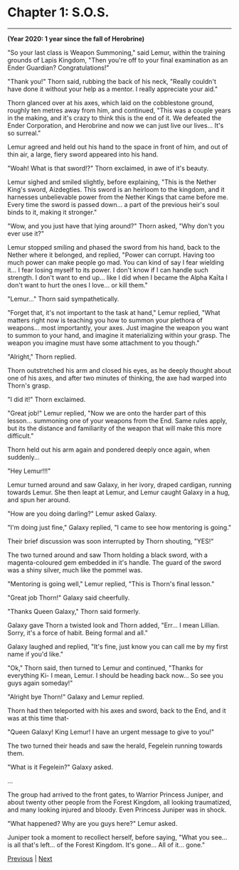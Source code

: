 # Chapter 1: S.O.S.
---

**(Year 2020: 1 year since the fall of Herobrine)**

"So your last class is Weapon Summoning," said Lemur, within the training grounds of Lapis Kingdom, "Then you're off to your final examination as an Ender Guardian? Congratulations!"

"Thank you!" Thorn said, rubbing the back of his neck, "Really couldn't have done it without your help as a mentor. I really appreciate your aid."

Thorn glanced over at his axes, which laid on the cobblestone ground, roughly ten metres away from him, and continued, "This was a couple years in the making, and it's crazy to think this is the end of it. We defeated the Ender Corporation, and Herobrine and now we can just live our lives... It's so surreal."

Lemur agreed and held out his hand to the space in front of him, and out of thin air, a large, fiery sword appeared into his hand.

"Woah! What is that sword!?" Thorn exclaimed, in awe of it's beauty.

Lemur sighed and smiled slightly, before explaining, "This is the Nether King's sword, Aizdegties. This sword is an heirloom to the kingdom, and it harnesses unbelievable power from the Nether Kings that came before me. Every time the sword is passed down... a part of the previous heir's soul binds to it, making it stronger."

"Wow, and you just have that lying around?" Thorn asked, "Why don't you ever use it?"

Lemur stopped smiling and phased the sword from his hand, back to the Nether where it belonged, and replied, "Power can corrupt. Having too much power can make people go mad. You can kind of say I fear wielding it... I fear losing myself to its power. I don't know if I can handle such strength. I don't want to end up... like I did when I became the Alpha Kaīta I don't want to hurt the ones I love... or kill them."

"Lemur..." Thorn said sympathetically.

"Forget that, it's not important to the task at hand," Lemur replied, "What matters right now is teaching you how to summon your plethora of weapons... most importantly, your axes. Just imagine the weapon you want to summon to your hand, and imagine it materializing within your grasp. The weapon you imagine must have some attachment to you though."

"Alright," Thorn replied.

Thorn outstretched his arm and closed his eyes, as he deeply thought about one of his axes, and after two minutes of thinking, the axe had warped into Thorn's grasp.

"I did it!" Thorn exclaimed.

"Great job!" Lemur replied, "Now we are onto the harder part of this lesson... summoning one of your weapons from the End. Same rules apply, but its the distance and familiarity of the weapon that will make this more difficult."

Thorn held out his arm again and pondered deeply once again, when suddenly...

"Hey Lemur!!!"

Lemur turned around and saw Galaxy, in her ivory, draped cardigan, running towards Lemur. She then leapt at Lemur, and Lemur caught Galaxy in a hug, and spun her around.

"How are you doing darling?" Lemur asked Galaxy.

"I'm doing just fine," Galaxy replied, "I came to see how mentoring is going."

Their brief discussion was soon interrupted by Thorn shouting, "YES!"

The two turned around and saw Thorn holding a black sword, with a magenta-coloured gem embedded in it's handle. The guard of the sword was a shiny silver, much like the pommel was.

"Mentoring is going well," Lemur replied, "This is Thorn's final lesson."

"Great job Thorn!" Galaxy said cheerfully.

"Thanks Queen Galaxy," Thorn said formerly.

Galaxy gave Thorn a twisted look and Thorn added, "Err... I mean Lillian. Sorry, it's a force of habit. Being formal and all."

Galaxy laughed and replied, "It's fine, just know you can call me by my first name if you'd like."

"Ok," Thorn said, then turned to Lemur and continued, "Thanks for everything Ki- I mean, Lemur. I should be heading back now... So see you guys again someday!"

"Alright bye Thorn!" Galaxy and Lemur replied.

Thorn had then teleported with his axes and sword, back to the End, and it was at this time that-

"Queen Galaxy! King Lemur! I have an urgent message to give to you!"

The two turned their heads and saw the herald, Fegelein running towards them.

"What is it Fegelein?" Galaxy asked.

...

The group had arrived to the front gates, to Warrior Princess Juniper, and about twenty other people from the Forest Kingdom, all looking traumatized, and many looking injured and bloody. Even Princess Juniper was in shock.

"What happened? Why are you guys here?" Lemur asked.

Juniper took a moment to recollect herself, before saying, "What you see... is all that's left... of the Forest Kingdom. It's gone... All of it... gone."



[Previous](https://lemurkolachnik.github.io/Legend-of-Lemur/pages/book_3_chapters/prologue) | [Next](https://lemurkolachnik.github.io/Legend-of-Lemur/pages/book_3_chapters/2)

